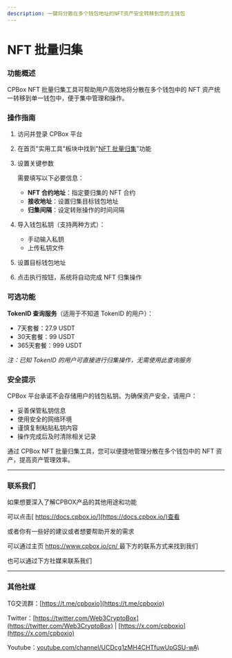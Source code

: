 ```yaml
---
description: 一键将分散在多个钱包地址的NFT资产安全转移到您的主钱包
---
```


# NFT 批量归集

### 功能概述

CPBox NFT 批量归集工具可帮助用户高效地将分散在多个钱包中的 NFT 资产统一转移到单一钱包中，便于集中管理和操作。

### 操作指南

1. 访问并登录 CPBox 平台
2. 在首页"实用工具"板块中找到"[NFT 批量归集](https://www.cpbox.io/cn/batch/collection-nft)"功能
3.  设置关键参数

    需要填写以下必要信息：

    * **NFT 合约地址**：指定要归集的 NFT 合约
    * **接收地址**：设置归集目标钱包地址
    * **归集间隔**：设定转账操作的时间间隔
4. 导入钱包私钥（支持两种方式）：
   * 手动输入私钥
   * 上传私钥文件
5. 设置目标钱包地址
6. 点击执行按钮，系统将自动完成 NFT 归集操作

### 可选功能

**TokenID 查询服务**（适用于不知道 TokenID 的用户）：

* 7天套餐：27.9 USDT
* 30天套餐：99 USDT
* 365天套餐：999 USDT

_注：已知 TokenID 的用户可直接进行归集操作，无需使用此查询服务_

### 安全提示

CPBox 平台承诺不会存储用户的钱包私钥。为确保资产安全，请用户：

* 妥善保管私钥信息
* 使用安全的网络环境
* 谨慎复制粘贴私钥内容
* 操作完成后及时清除相关记录

通过 CPBox NFT 批量归集工具，您可以便捷地管理分散在多个钱包中的 NFT 资产，提高资产管理效率。

***

### 联系我们

如果想要深入了解CPBOX产品的其他用途和功能

可以点击[ https://docs.cpbox.io/](https://docs.cpbox.io/)查看

或者你有一些好的建议或者想要帮助开发的需求

可以通过主页 [https://www.cpbox.io/cn/ ](https://www.cpbox.io/cn/)最下方的联系方式来找到我们

也可以通过下方社媒来联系我们

***

### 其他社媒

TG交流群：[https://t.me/cpboxio](https://t.me/cpboxio)

Twitter：[https://twitter.com/Web3CryptoBox](https://twitter.com/Web3CryptoBox) | [https://x.com/cpboxio](https://x.com/cpboxio)

Youtube：[youtube.com/channel/UCDcg1zMH4CHTfuwUpGSU-wA](../solana-gong-ju/solana-yi-jian-fa-bi.md)\
